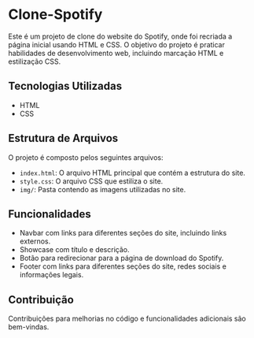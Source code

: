 ﻿# Clone-Spotify

Este é um projeto de clone do website do Spotify, onde foi recriada a página inicial usando HTML e CSS. O objetivo do projeto é praticar habilidades de desenvolvimento web, incluindo marcação HTML e estilização CSS.

## Tecnologias Utilizadas

- HTML
- CSS

## Estrutura de Arquivos

O projeto é composto pelos seguintes arquivos:

- `index.html`: O arquivo HTML principal que contém a estrutura do site.
- `style.css`: O arquivo CSS que estiliza o site.
- `img/`: Pasta contendo as imagens utilizadas no site.

## Funcionalidades

- Navbar com links para diferentes seções do site, incluindo links externos.
- Showcase com título e descrição.
- Botão para redirecionar para a página de download do Spotify.
- Footer com links para diferentes seções do site, redes sociais e informações legais.

## Contribuição

Contribuições para melhorias no código e funcionalidades adicionais são bem-vindas.
